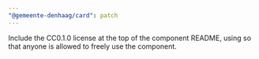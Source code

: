 ```yaml
---
"@gemeente-denhaag/card": patch
---
```


Include the CC0.1.0 license at the top of the component README, using <!-- @license CC0-1.0 --> so that anyone is allowed to freely use the component.

